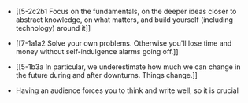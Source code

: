 - [[5-2c2b1 Focus on the fundamentals, on the deeper ideas closer to abstract knowledge, on what matters, and build yourself (including technology) around it]]

- [[7-1a1a2 Solve your own problems. Otherwise you'll lose time and money without self-indulgence alarms going off.]]

- [[5-1b3a In particular, we underestimate how much we can change in the future during and after downturns. Things change.]]

- Having an audience forces you to think and write well, so it is crucial

